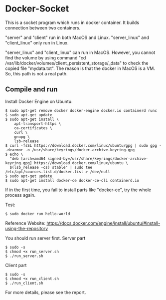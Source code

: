 # Docker-Socket
This is a socket program which runs in docker container. It builds connection between two containers. 

"server" and "client" run in both MacOS and Linux. 
"server_linux" and "client_linux" only run in Linux. 

"server_linux" and "client_linux" can run in MacOS. However, you cannot find the volume by using command "cd /var/lib/docker/volumes/client_persistent_storage/_data" to check the copied file "mydata.txt". The reason is that the docker in MacOS is a VM. So, this path is not a real path.  

## Compile and run
Install Docker Engine on Ubuntu:
```
$ sudo apt-get remove docker docker-engine docker.io containerd runc
$ sudo apt-get update
$ sudo apt-get install \
    apt-transport-https \
    ca-certificates \
    curl \
    gnupg \
    lsb-release
$ curl -fsSL https://download.docker.com/linux/ubuntu/gpg | sudo gpg --dearmor -o /usr/share/keyrings/docker-archive-keyring.gpg
$ echo \
  "deb [arch=amd64 signed-by=/usr/share/keyrings/docker-archive-keyring.gpg] https://download.docker.com/linux/ubuntu \
  $(lsb_release -cs) stable" | sudo tee /etc/apt/sources.list.d/docker.list > /dev/null
$ sudo apt-get update
$ sudo apt-get install docker-ce docker-ce-cli containerd.io
```
If in the first time, you fail to install parts like "docker-ce", try the whole process again. 

Test:
```
$ sudo docker run hello-world
```
Reference Website: https://docs.docker.com/engine/install/ubuntu/#install-using-the-repository

You should run server first.
Server part
```
$ sudo -s
$ chmod +x run_server.sh
$ ./run_server.sh
```
Client part
```
$ sudo -s
$ chmod +x run_client.sh
$ ./run_client.sh
```

For more details, please see the report.
